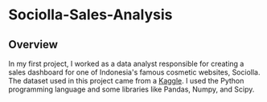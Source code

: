 # Sociolla-Sales-Analysis

## Overview 
In my first project, I worked as a data analyst responsible for creating a sales dashboard for one of Indonesia's famous cosmetic websites, Sociolla. The dataset used in this project came from a [Kaggle](https://www.kaggle.com/datasets/ibrahimhafizhan/sociolla-all-brands-products-catalog). I used the Python programming language and some libraries like Pandas, Numpy, and Scipy.

